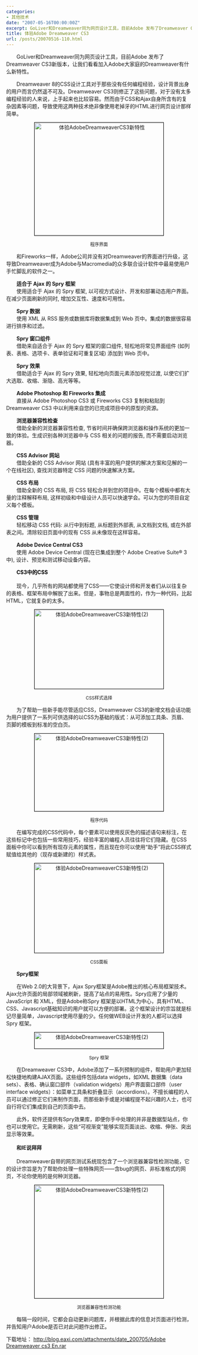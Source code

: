 ```yaml
---
categories:
- 其他技术
date: "2007-05-16T00:00:00Z"
excerpt: GoLiver和Dreamweaver同为网页设计工具，目前Adobe 发布了Dreamweaver CS3新版本，让我们看看加入Adobe大家庭的Dreamweaver有什么新特性。
title: 体验Adobe Dreamweaver CS3
url: /posts/20070516-110.html
---
```

<span>　　GoLiver和Dreamweaver同为网页设计工具，目前Adobe 发布了Dreamweaver CS3新版本，让我们看看加入Adobe大家庭的Dreamweaver有什么新特性。</p> <p>
  　　Dreamweaver 8的CSS设计工具对于那些没有任何编程经验，设计背景出身的用户而言仍然遥不可及。Dreamweaver CS3则修正了这些问题，对于没有太多编程经验的人来说，上手起来也比较容易。然而由于CSS和Ajax自身所含有的复杂因素等问题，导致使用这两种技术绝非像使用老掉牙的HTML进行网页设计那样简单。 </span>
</p>

<p align="center">
  <img style="BORDER-RIGHT: #000 1px solid; BORDER-TOP: #000 1px solid; BORDER-LEFT: #000 1px solid; WIDTH: 350px; BORDER-BOTTOM: #000 1px solid; HEIGHT: 305px" alt="体验AdobeDreamweaverCS3新特性" hspace="" src="http://image2.sina.com.cn/IT/cr/2007/0409/2039323156.jpg" />
</p>

<p align="center">
  <font style="FONT-SIZE: 12px">程序界面</font>
</p>

<p>
  　　和Fireworks一样，Adobe公司并没有对Dreamweaver的界面进行升级，这导致Dreamweaver成为Adobe与Macromedia的众多联合设计软件中最易使用户手忙脚乱的软件之一。
</p>

<p>
  <strong>　　适合于 Ajax 的 Spry 框架<br /></strong>　　使用适合于 Ajax 的 Spry 框架, 以可视方式设计、开发和部署动态用户界面。 在减少页面刷新的同时, 增加交互性、速度和可用性。
</p>

<p>
  <strong>　　Spry 数据</strong><br />　　使用 XML 从 RSS 服务或数据库将数据集成到 Web 页中。集成的数据很容易进行排序和过滤。
</p>

<p>
  　<strong>　Spry 窗口组件</strong><br />　　借助来自适合于 Ajax 的 Spry 框架的窗口组件, 轻松地将常见界面组件 (如列表、表格、选项卡、表单验证和可重复区域) 添加到 Web 页中。
</p>

<p>
  <strong>　　Spry 效果</strong><br />　　借助适合于 Ajax 的 Spry 效果, 轻松地向页面元素添加视觉过渡, 以使它们扩大选取、收缩、渐隐、高光等等。
</p>

<p>
  <strong>　　Adobe Photoshop 和 Fireworks 集成</strong><br />　　直接从 Adobe Photoshop CS3 或 Fireworks CS3 复制和粘贴到 Dreamweaver CS3 中以利用来自您的已完成项目中的原型的资源。
</p>

<p>
  <strong>　　浏览器兼容性检查</strong><br />　　借助全新的浏览器兼容性检查, 节省时间并确保跨浏览器和操作系统的更加一致的体验。生成识别各种浏览器中与 CSS 相关的问题的报告, 而不需要启动浏览器。
</p>

<p>
  <strong>　　CSS Advisor 网站</strong><br />　　借助全新的 CSS Advisor 网站 (具有丰富的用户提供的解决方案和见解的一个在线社区), 查找浏览器特定 CSS 问题的快速解决方案。
</p>

<p>
  <strong>　　CSS 布局</strong><br />　　借助全新的 CSS 布局, 将 CSS 轻松合并到您的项目中。在每个模板中都有大量的注释解释布局, 这样初级和中级设计人员可以快速学会。可以为您的项目自定义每个模板。
</p>

<p>
  <strong>　　CSS 管理</strong><br />　　轻松移动 CSS 代码: 从行中到标题, 从标题到外部表, 从文档到文档, 或在外部表之间。清除较旧页面中的现有 CSS 从未像现在这样容易。
</p>

<p>
  <strong>　　Adobe Device Central CS3</strong><br />　　使用 Adobe Device Central (现在已集成到整个 Adobe Creative Suite&reg; 3 中), 设计、预览和测试移动设备内容。
</p>

<p>
  　<font color="#000000"><strong>　CS3中的CSS<br /></strong></font><br />　　现今，几乎所有的网站都使用了CSS&mdash;&mdash;它使设计师和开发者们从以往复杂的表格、框架布局中解脱了出来。但是，事物总是两面性的，作为一种代码，比起HTML，它就复杂的太多。
</p>

<p align="center">
  <img style="BORDER-RIGHT: #000 1px solid; BORDER-TOP: #000 1px solid; BORDER-LEFT: #000 1px solid; WIDTH: 350px; BORDER-BOTTOM: #000 1px solid; HEIGHT: 214px" alt="体验AdobeDreamweaverCS3新特性(2)" hspace="" src="http://image2.sina.com.cn/IT/cr/2007/0409/2683729364.jpg" />
</p>

<p align="center">
  <font style="FONT-SIZE: 12px">CSS样式选择</font>
</p>

<p>
  　　为了帮助一些新手能尽管适应CSS，Dreamweaver CS3的新增文档会话功能为用户提供了一系列可供选择的以CSS为基础的版式：从可添加工具条、页眉、页脚的模板到标准的空白页。
</p>

<p align="center">
  <img style="BORDER-RIGHT: #000 1px solid; BORDER-TOP: #000 1px solid; BORDER-LEFT: #000 1px solid; WIDTH: 350px; BORDER-BOTTOM: #000 1px solid; HEIGHT: 210px" alt="体验AdobeDreamweaverCS3新特性(2)" hspace="" src="http://image2.sina.com.cn/IT/cr/2007/0409/261363698.jpg" />
</p>

<p align="center">
  <font style="FONT-SIZE: 12px">程序代码</font>
</p>

<p>
  　　在编写完成的CSS代码中，每个要素可以使用反灰色的描述语句来标注，在这些标记中也包括一些常用技巧，经验丰富的编程人员往往将它们隐藏。在CSS面板中你可以看到所有现存元素的属性，而且现在你可以使用&ldquo;助手&rdquo;将此CSS样式赋值给其他的（现存或新建的）样式表。
</p>

<p align="center">
  <img style="BORDER-RIGHT: #000 1px solid; BORDER-TOP: #000 1px solid; BORDER-LEFT: #000 1px solid; WIDTH: 350px; BORDER-BOTTOM: #000 1px solid; HEIGHT: 242px" alt="体验AdobeDreamweaverCS3新特性(2)" hspace="" src="http://image2.sina.com.cn/IT/cr/2007/0409/1827660426.jpg" />
</p>

<p align="center">
  <font style="FONT-SIZE: 12px">CSS面板</font>
</p>

<p>
  　　<strong>Spry框架</strong>
</p>

<p>
  　　在Web 2.0的大背景下，Ajax Spry框架是Adobe推出的核心布局框架技术。Ajax允许页面的局部领域被刷新，提高了站点的易用性。Spry应用了少量的JavaScript 和 XML，但是Adobe称Spry 框架是以HTML为中心，具有HTML、CSS、Javascript基础知识的用户就可以方便的部署。这个框架设计的宗旨就是标记尽量简单，Javascript使用尽量的少。任何做WEB设计开发的人都可以选择Spry 框架。
</p>

<p align="center">
  <img style="BORDER-RIGHT: #000 1px solid; BORDER-TOP: #000 1px solid; BORDER-LEFT: #000 1px solid; WIDTH: 350px; BORDER-BOTTOM: #000 1px solid; HEIGHT: 44px" alt="体验AdobeDreamweaverCS3新特性(2)" hspace="" src="http://image2.sina.com.cn/IT/cr/2007/0409/1611622182.jpg" />
</p>

<p align="center">
  <font style="FONT-SIZE: 12px">Spry 框架</font>
</p>

<p>
  　　在Dreamweaver CS3中，Adobe添加了一系列预制的组件，帮助用户更加轻松快捷地构建AJAX页面。这些组件包括data widgets，如XML 数据集（data sets）、表格、确认窗口部件（validation widgets）用户界面窗口部件（user interface widgets）：如菜单工具条和折叠显示（accordions）。不擅长编程的人员可以通过修正它们来制作页面，而那些新手或是对编程提不起兴趣的人士，也可自行将它们集成到自己的页面中去。
</p>

<p>
  　　此外，软件还提供有Spry效果库，即便你手中处理的并非是数据型站点，你也可以使用它。无需刷新，这些&ldquo;可视渐变&rdquo;能够实现页面淡出、收缩、伸张、突出显示等效果。<br /><strong><br />　　和IE说拜拜<br /></strong><br />　　Dreamweaver自带的网页测试系统现包含了一个浏览器兼容性检测功能，它的设计宗旨是为了帮助你处理一些特殊网页&mdash;&mdash;含bug的网页、非标准格式的网页，不论你使用的是何种浏览器。
</p>

<p align="center">
  <img style="BORDER-RIGHT: #000 1px solid; BORDER-TOP: #000 1px solid; BORDER-LEFT: #000 1px solid; WIDTH: 350px; BORDER-BOTTOM: #000 1px solid; HEIGHT: 306px" alt="体验AdobeDreamweaverCS3新特性(2)" hspace="" src="http://image2.sina.com.cn/IT/cr/2007/0409/2627255582.jpg" />
</p>

<p align="center">
  <font style="FONT-SIZE: 12px">浏览器兼容性检测功能</font>
</p>

<p>
  　　每隔一段时间，它都会自动更新问题库，并根据此库的信息对页面进行检测，并告知用户Adobe是否已对此问题作出修正。
</p>

<p>
  下载地址： <a href="http://blog.eaxi.com/attachments/date_200705/Adobe Dreamweaver cs3 En.rar">http://blog.eaxi.com/attachments/date_200705/Adobe Dreamweaver cs3 En.rar</a>
</p>